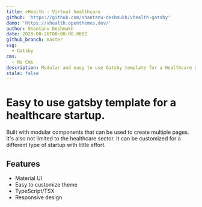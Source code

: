 ```yaml
---
title: vHealth - Virtual healthcare
github: 'https://github.com/shantanu-deshmukh/vhealth-gatsby'
demo: 'https://vhealth.openthemes.dev/'
author: Shantanu Deshmukh
date: 2020-08-26T00:00:00.000Z
github_branch: master
ssg:
  - Gatsby
cms:
  - No Cms
description: Modular and easy to use Gatsby template for a Healthcare Startup.
stale: false
---
```


# Easy to use gatsby template for a healthcare startup.

Built with modular components that can be used to create multiple pages. It's also not limited to the healthcare sector. It can be customized for a different type of startup with little effort.

## Features

- Material UI
- Easy to customize theme
- TypeScript/TSX
- Responsive design
